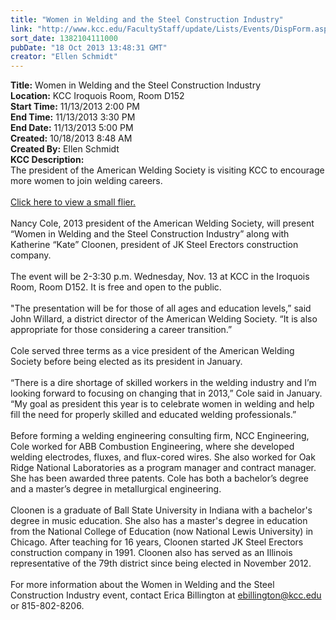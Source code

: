 ```yaml
---
title: "Women in Welding and the Steel Construction Industry"
link: "http://www.kcc.edu/FacultyStaff/update/Lists/Events/DispForm.aspx?ID=467"
sort_date: 1382104111000
pubDate: "18 Oct 2013 13:48:31 GMT"
creator: "Ellen Schmidt"
---
```


<div><b>Title:</b> Women in Welding and the Steel Construction Industry</div>
<div><b>Location:</b> KCC Iroquois Room, Room D152</div>
<div><b>Start Time:</b> 11/13/2013 2:00 PM</div>
<div><b>End Time:</b> 11/13/2013 3:30 PM</div>
<div><b>End Date:</b> 11/13/2013 5:00 PM</div>
<div><b>Created:</b> 10/18/2013 8:48 AM</div>
<div><b>Created By:</b> Ellen Schmidt</div>
<div><b>KCC Description:</b> <div class="ExternalClass4EC59833AB864C16B2FAFB9CBCD22350">
<div>
<div>The president of the American Welding Society is visiting KCC to encourage more women to join welding careers.</div>
<div> </div>
<div><a href="/FacultyStaff/update/Documents/women%20in%20welding%20journal%20ad.pdf">Click here to view a small flier.</a></div>
<div><br />Nancy Cole, 2013 president of the American Welding Society, will present “Women in Welding and the Steel Construction Industry” along with Katherine “Kate” Cloonen, president of JK Steel Erectors construction company.</div>
<div><br />The event will be 2-3:30 p.m. Wednesday, Nov. 13 at KCC in the Iroquois Room, Room D152. It is free and open to the public. </div>
<div><br />&quot;The presentation will be for those of all ages and education levels,” said John Willard, a district director of the American Welding Society. “It is also appropriate for those considering a career transition.”</div>
<div><br />Cole served three terms as a vice president of the American Welding Society before being elected as its president in January.</div>
<div><br />“There is a dire shortage of skilled workers in the welding industry and I’m looking forward to focusing on changing that in 2013,” Cole said in January. “My goal as president this year is to celebrate women in welding and help fill the need for properly skilled and educated welding professionals.”</div>
<div> </div>
<div></div>
<div>Before forming a welding engineering consulting firm, NCC Engineering, Cole worked for ABB Combustion Engineering, where she developed welding electrodes, fluxes, and flux-cored wires. She also worked for Oak Ridge National Laboratories as a program manager and contract manager. She has been awarded three patents. Cole has both a bachelor’s degree and a master’s degree in metallurgical engineering.</div>
<div><br />Cloonen is a graduate of Ball State University in Indiana with a bachelor's degree in music education. She also has a master's degree in education from the National College of Education (now National Lewis University) in Chicago. After teaching for 16 years, Cloonen started JK Steel Erectors construction company in 1991. Cloonen also has served as an Illinois representative of the 79th district since being elected in November 2012.</div>
<div> </div>
<div></div>
<div>For more information about the Women in Welding and the Steel Construction Industry event, contact Erica Billington at <a href="mailto:ebillington@kcc.edu">ebillington@kcc.edu</a> or 815-802-8206.<br /></div>
<div> </div></div></div></div>
